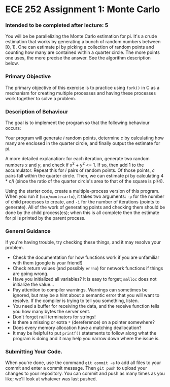 # ECE 252 Assignment 1: Monte Carlo 

### Intended to be completed after lecture: 5


You will be  be parallelizing the Monte Carlo estimation for pi. It's a crude estimation that works by generating a bunch of random numbers
between [0, 1]. One can estimate pi by picking a collection of random points and counting how many are contained within a quarter circle. The more points one uses, the more precise the answer. See the algorithm description below.

### Primary Objective
The primary objective of this exercise is to practice using `fork()` in C as a mechanism for creating multiple processes and having these processes work together to solve a problem.

### Description of Behaviour

The goal is to implement the program so that the following behaviour occurs:


Your program will generate _i_ random points, determine _c_ by calculating how many are enclosed in the quarter
circle, and finally output the estimate for pi.

A more detailed explanation: for each iteration, generate two random numbers _x_ and _y_, and check if 
x<sup>2</sup> + y<sup>2</sup> <= 1. If so, then add 1 to the accumulator. Repeat this for
_i_ pairs of random points. Of those points, _c_ pairs fall within the quarter circle. Then, we can estimate pi by calculating 4 * c/i (since the
ratio of the quarter circle's area to that of the square is pi/4). 


Using the starter code, create a multiple-process version of this program. When you run it (`bin/montecarlo`), it takes two arguments: `-p` for the number of child processes to create, and `-i` for the number of iterations (points to generate). All of the work of generating points and checking them should be done by the child process(es); when this is all complete then the estimate for pi is printed by the parent process.

### General Guidance 

If you're having trouble, try checking these things, and it may resolve your problem.

* Check the documentation for how functions work if you are unfamiliar with them (google is your friend!)
* Check return values (and possibly `errno`) for network functions if things are going wrong.
* Have you initialized all variables? It is easy to forget; `malloc` does not initialize the value...
* Pay attention to compiler warnings. Warnings can sometimes be ignored, but may be a hint about a semantic error that you will want to resolve. If the compiler is trying to tell you something, listen.
* You need a buffer for receiving the data, and the receive function tells you how many bytes the server sent.
* Don't forget null terminators for strings!
* Is there a missing or extra `*` (dereference) on a pointer somewhere?
* Does every memory allocation have a matching deallocation?
* It may be helpful to put `printf()` statements to follow along what the program is doing and it may help you narrow down where the issue is.

### Submitting Your Code. 
When you're done, use the command `git commit -a` to add all files to your commit and enter a commit message. Then `git push` to upload your changes to your repository. You can commit and push as many times as you like; we'll look at whatever was last pushed.
